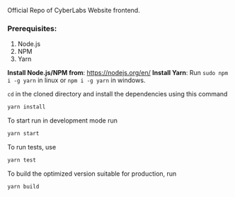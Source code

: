 Official Repo of CyberLabs Website frontend.

### Prerequisites:
1. Node.js
2. NPM
3. Yarn

**Install Node.js/NPM from**: https://nodejs.org/en/
**Install Yarn**: Run `sudo npm i -g yarn` in linux or `npm i -g yarn` in windows.

`cd` in the cloned directory and install the dependencies using this command
```bash
yarn install
```

To start run in development mode run
```bash
yarn start
```

To run tests, use
```bash
yarn test
```

To build the optimized version suitable for production, run
```bash
yarn build
```

